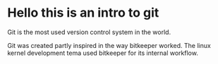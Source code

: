 # Hello this is an intro to git 

Git is the most used version control system in the world.

Git was created partly inspired in the way bitkeeper worked. The linux kernel development tema used bitkeeper for its internal workflow.
